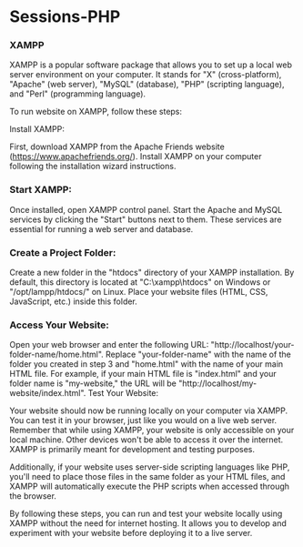 # Sessions-PHP

### XAMPP
XAMPP is a popular software package that allows you to set up a local web server environment on your computer. It stands for "X" (cross-platform), "Apache" (web server), "MySQL" (database), "PHP" (scripting language), and "Perl" (programming language).

To run website on XAMPP, follow these steps:

Install XAMPP:

First, download XAMPP from the Apache Friends website (https://www.apachefriends.org/).
Install XAMPP on your computer following the installation wizard instructions.
### Start XAMPP:

Once installed, open XAMPP control panel.
Start the Apache and MySQL services by clicking the "Start" buttons next to them. These services are essential for running a web server and database.
### Create a Project Folder:

Create a new folder in the "htdocs" directory of your XAMPP installation. By default, this directory is located at "C:\xampp\htdocs" on Windows or "/opt/lampp/htdocs/" on Linux.
Place your website files (HTML, CSS, JavaScript, etc.) inside this folder.
### Access Your Website:

Open your web browser and enter the following URL: "http://localhost/your-folder-name/home.html". Replace "your-folder-name" with the name of the folder you created in step 3 and "home.html" with the name of your main HTML file.
For example, if your main HTML file is "index.html" and your folder name is "my-website," the URL will be "http://localhost/my-website/index.html".
Test Your Website:

Your website should now be running locally on your computer via XAMPP. You can test it in your browser, just like you would on a live web server.
Remember that while using XAMPP, your website is only accessible on your local machine. Other devices won't be able to access it over the internet. XAMPP is primarily meant for development and testing purposes.

Additionally, if your website uses server-side scripting languages like PHP, you'll need to place those files in the same folder as your HTML files, and XAMPP will automatically execute the PHP scripts when accessed through the browser.

By following these steps, you can run and test your website locally using XAMPP without the need for internet hosting. It allows you to develop and experiment with your website before deploying it to a live server.




